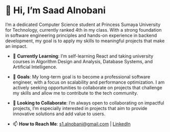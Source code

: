 # 👋 Hi, I’m Saad Alnobani

I’m a dedicated Computer Science student at Princess Sumaya University for Technology, currently ranked 4th in my class. With a strong foundation in software engineering principles and hands-on experience in backend development, my goal is to apply my skills to meaningful projects that make an impact. 

- 🌱 **Currently Learning**: I’m self-learning React and taking university courses in Algorithm Design and Analysis, Database Systems, and Artificial Intelligence.

- 🎯 **Goals**: My long-term goal is to become a professional software engineer, with a focus on scalability and performance optimization. I am actively seeking opportunities to collaborate on projects that challenge my skills and allow me to contribute to the tech community.

- 💞️ **Looking to Collaborate**: I’m always open to collaborating on impactful projects, I’m especially interested in projects that aim to provide innovative solutions and add value to users.

- 📫 **How to Reach Me**: [s1.alnobani@gmail.com](mailto:saad.alnobani@example.com) | [LinkedIn](https://www.linkedin.com/in/saad-alnobani-8bb20a202/)

<!---
alnobanideveloper/alnobanideveloper is a ✨ special ✨ repository because its `README.md` (this file) appears on your GitHub profile.
You can click the Preview link to take a look at your changes.
--->
